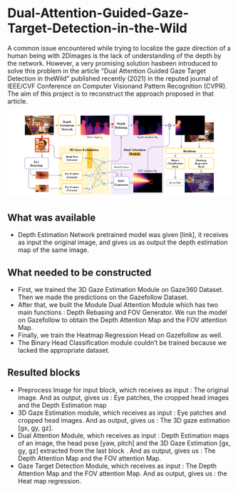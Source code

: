 # Dual-Attention-Guided-Gaze-Target-Detection-in-the-Wild


A common issue encountered while trying to localize the gaze direction of a human being with 2Dimages is the lack of understanding of the depth by the network.  However, a very promising solution hasbeen introduced to solve this problem in the article "Dual Attention Guided Gaze Target Detection in theWild" published recently (2021) in the reputed journal of IEEE/CVF Conference on Computer Visionand Pattern Recognition (CVPR). The aim of this project is to reconstruct the approach proposed in that article.


![general_model](Schema_model_MLA.png)




## What was available 

- Depth Estimation Network pretrained model was given [link], it receives as input the original image, and gives us as output the depth estimation map of the same image. 
    

    

## What needed to be constructed

- First, we trained the 3D Gaze Estimation Module on Gaze360 Dataset. Then we made the predictions on the Gazefollow Dataset.
- After that, we built the Module Dual Attention Module which has two main functions : Depth Rebasing and FOV Generator. We run the model on Gazefollow to obtain the Depth Attention Map and the FOV attention Map. 
- Finally, we train the Heatmap Regression Head on Gazefollow as well.
- The Binary Head Classification module couldn’t be trained because we lacked the appropriate dataset. 
    
    


## Resulted blocks

- Preprocess Image for input block, which receives as input : The original image. And as output, gives us : Eye patches, the cropped head images and the Depth Estimation map
- 3D Gaze Estimation module, which receives as input : Eye patches and cropped head images. And as output, gives us : The 3D gaze estimation [gx, gy, gz].
- Dual Attention Module,  which receives as input  : Depth Estimation maps of an image, the head pose [yaw, pitch] and the 3D Gaze Estimation [gx, gy, gz] extracted from the last block . And as output, gives us : The Depth Attention Map and the FOV attention Map. 
- Gaze Target Detection Module, which receives as input  : The Depth Attention Map and the FOV attention Map.  And as output, gives us : the Heat map regression.
